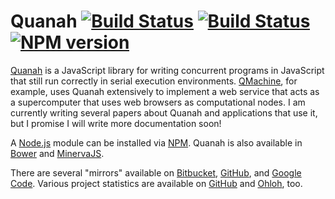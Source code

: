 # Quanah [![Build Status](https://travis-ci.org/wilkinson/quanah.png)](https://travis-ci.org/wilkinson/quanah) [![Build Status](https://drone.io/github.com/wilkinson/quanah/status.png)](https://drone.io/github.com/wilkinson/quanah/latest) [![NPM version](https://badge.fury.io/js/quanah.png)](http://badge.fury.io/js/quanah)

[Quanah](http://wilkinson.github.io/quanah/) is a JavaScript library for
writing concurrent programs in JavaScript that still run correctly in serial
execution environments. [QMachine](https://www.qmachine.org/), for example,
uses Quanah extensively to implement a web service that acts as a supercomputer
that uses web browsers as computational nodes. I am currently writing several
papers about Quanah and applications that use it, but I promise I will write
more documentation soon!

A [Node.js](http://nodejs.org/) module can be installed via
[NPM](https://npmjs.org/package/quanah). Quanah is also available in
[Bower](http://twitter.github.io/bower/) and
[MinervaJS](http://minervajs.org/site/index.html#!/view/quanah).

There are several "mirrors" available on
[Bitbucket](https://bitbucket.org/wilkinson/quanah),
[GitHub](https://github.com/wilkinson/quanah), and
[Google Code](https://quanah.googlecode.com). Various project statistics are
available on [GitHub](https://github.com/wilkinson/quanah/graphs) and
[Ohloh](https://www.ohloh.net/p/quanah), too.


